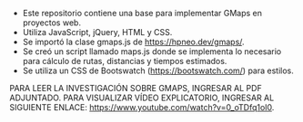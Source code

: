 - Este repositorio contiene una base para implementar GMaps en proyectos web.
- Utiliza JavaScript, jQuery, HTML y CSS.
- Se importó la clase gmaps.js de https://hpneo.dev/gmaps/.
- Se creó un script llamado maps.js donde se implementa lo necesario para cálculo de rutas, distancias y tiempos estimados.
- Se utiliza un CSS de Bootswatch (https://bootswatch.com/) para estilos.

PARA LEER LA INVESTIGACIÓN SOBRE GMAPS, INGRESAR AL PDF ADJUNTADO.
PARA VISUALIZAR VÍDEO EXPLICATORIO, INGRESAR AL SIGUIENTE ENLACE: https://www.youtube.com/watch?v=0_oTDfq1oI0.
